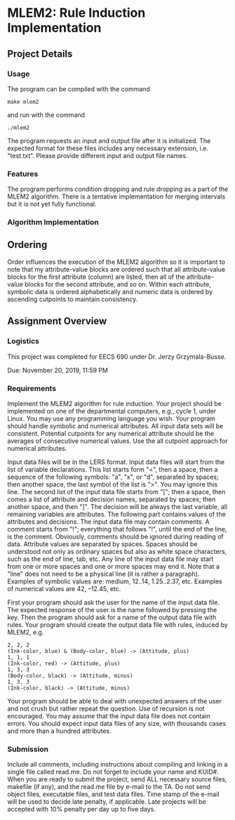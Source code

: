 # MLEM2: Rule Induction Implementation

## Project Details

### Usage
The program can be compiled with the command

    make mlem2

and run with the command

    ./mlem2

The program requests an input and output file after it is initialized. The expected format for these files includes any necessary extension, i.e. "test.txt". Please provide different input and output file names.

### Features
The program performs condition dropping and rule dropping as a part of the MLEM2 algorithm. There is a tentative implementation for merging intervals but it is not yet fully functional.

### Algorithm Implementation
## Ordering
Order influences the execution of the MLEM2 algorithm so it is important to note that my attribute-value blocks are ordered such that all attribute-value blocks for the first attribute (column) are listed, then all of the attribute-value blocks for the second attribute, and so on. Within each attribute, symbolic data is ordered alphabetically and numeric data is ordered by ascending cutpoints to maintain consistency.

## Assignment Overview 

### Logistics
This project was completed for EECS 690 under Dr. Jerzy Grzymala-Busse.

Due: November 20, 2019, 11:59 PM

### Requirements
Implement the MLEM2 algorithm for rule induction. Your project should be implemented on one of the departmental computers, e.g., cycle 1, under Linux. You may use any programming language you wish. Your program should handle symbolic and numerical attributes. All input data sets will be consistent. Potential cutpoints for any numerical attribute should be the averages of consecutive numerical values. Use the all cutpoint approach for numerical attributes.

Input data files will be in the LERS format. Input data files will start from the list of variable declarations. This list starts form "<", then a space, then a sequence of the following symbols: "a", "x", or "d", separated by spaces; then another space, the last symbol of the list is ">". You may ignore this line. The second list of the input data file starts from "["; then a space, then comes a list of attribute and decision names, separated by spaces;
then another space, and then "]". The decision will be always the last variable, all remaining variables are attributes. The following part contains values of the attributes and decisions. The input data file may contain comments. A comment starts from "!"; everything that follows "!", until the end of the line, is the comment. Obviously, comments should be ignored during reading of data. Attribute values are separated by spaces. Spaces should be understood not only as ordinary spaces but also as white space characters, such as the end of line, tab,
etc. Any line of the input data file may start from one or more spaces and one or more spaces may end it. Note that a "line" does not need to be a physical line (it is rather a paragraph). Examples of symbolic values are: medium, 12..14, 1.25..2.37, etc. Examples of numerical values are 42, –12.45, etc.

First your program should ask the user for the name of the input data file. The expected response of the user is the name followed by pressing the <RETURN> key. Then the program should ask for a name of the output data file with rules. Your program should create the output data file with rules, induced by MLEM2, e.g. 

    2, 2, 2
    (Ink-color, blue) & (Body-color, blue) -> (Attitude, plus)
    1, 1, 1
    (Ink-color, red) -> (Attitude, plus)
    1, 3, 3
    (Body-color, black) -> (Attitude, minus)
    1, 3, 3
    (Ink-color, black) -> (Attitude, minus)

Your program should be able to deal with unexpected answers of the user and not crush but rather repeat the question. Use of recursion is not encouraged. You may assume that the input data file does not contain errors. You should expect input data files of any size, with thousands cases and more than a hundred attributes.

### Submission
Include all comments, including instructions about compiling and linking in a single file called read.me. Do not forget to include your name and KUID#. When you are ready to submit the project, send ALL necessary source files, makefile (if any), and the read.me file by e-mail to the TA. Do not send object files, executable files, and test data files. Time stamp of the e-mail will be used to decide late penalty, if applicable. Late projects will be accepted with 10% penalty per day up to five days.